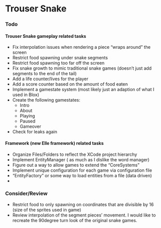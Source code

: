 # Trouser Snake

### Todo
#### Trouser Snake gameplay related tasks
* Fix interpolation issues when rendering a piece “wraps around” the screen
* Restrict food spawning under snake segments
* Restrict food spawning too far off the screen
* Fix snake growth to mimic traditional snake games (doesn’t just add segments to the end of the tail)
* Add a life counter/lives for the player
* Add a score counter based on the amount of food eaten
* Implement a gamestate system (most likely just an adaption of what I used in Blox)
* Create the following gamestates:
	* Intro
	* About
	* Playing
	* Paused
	* Gameover
* Check for leaks again

#### Framework (new Elle framework) related tasks
* Organize Files/Folders to reflect the XCode project hierarchy
* Implement EntityManager ( as much as I dislike the word manager)
* Figure out a way to allow games to extend the “CoreSystems”
* Implement unique configuration for each game via configuration file
* “EntityFactory” or some way to load entities from a file (data driven)
* 

### Consider/Review
* Restrict food to only spawning on coordinates that are divisible by 16 (size of the sprites used in game)
* Review interpolation of the segment pieces’ movement. I would like to recreate the 90degree turn look of the original snake games.
